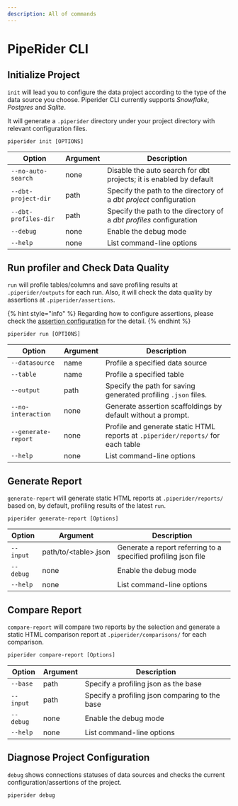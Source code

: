 ```yaml
---
description: All of commands
---
```


# PipeRider CLI

## Initialize Project

`init` will lead you to configure the data project according to the type of the data source you choose. Piperider CLI currently supports _Snowflake_, _Postgres_ and _Sqlite_.

It will generate a `.piperider` directory under your project directory with relevant configuration files.

```shell
piperider init [OPTIONS]
```

| Option               | Argument | Description                                                         |
| -------------------- | -------- | ------------------------------------------------------------------- |
| `--no-auto-search`   | none     | Disable the auto search for dbt projects; it is enabled by default  |
| `--dbt-project-dir`  | path     | Specify the path to the directory of a _dbt project_ configuration  |
| `--dbt-profiles-dir` | path     | Specify the path to the directory of a _dbt profiles_ configuration |
| `--debug`            | none     | Enable the debug mode                                               |
| `--help`             | none     | List command-line options                                           |

## Run profiler and Check Data Quality

`run` will profile tables/columns and save profiling results at `.piperider/outputs` for each run. Also, it will check the data quality by assertions at `.piperider/assertions`.

{% hint style="info" %}
Regarding how to configure assertions, please check the [assertion configuration](assertion-configuration.md) for the detail.
{% endhint %}

```shell
piperider run [OPTIONS]
```

| Option              | Argument | Description                                                                      |
| ------------------- | -------- | -------------------------------------------------------------------------------- |
| `--datasource`      | name     | Profile a specified data source                                                  |
| `--table`           | name     | Profile a specified table                                                        |
| `--output`          | path     | Specify the path for saving generated profiling `.json` files.                   |
| `--no-interaction`  | none     | Generate assertion scaffoldings by default without a prompt.                     |
| `--generate-report` | none     | Profile and generate static HTML reports at `.piperider/reports/` for each table |
| `--help`            | none     | List command-line options                                                        |

## Generate Report

`generate-report` will generate static HTML reports at `.piperider/reports/` based on, by default, profiling results of the latest `run`.

```shell
piperider generate-report [Options]
```

| Option    | Argument              | Description                                                    |
| --------- | --------------------- | -------------------------------------------------------------- |
| `--input` | path/to/\<table>.json | Generate a report referring to a specified profiling json file |
| `--debug` | none                  | Enable the debug mode                                          |
| `--help`  | none                  | List command-line options                                      |

## Compare Report

`compare-report` will compare two reports by the selection and generate a static HTML comparison report at `.piperider/comparisons/` for each comparison.

```shell
piperider compare-report [Options]
```

| Option    | Argument | Description                                    |
| --------- | -------- | ---------------------------------------------- |
| `--base`  | path     | Specify a profiling json as the base           |
| `--input` | path     | Specify a profiling json comparing to the base |
| `--debug` | none     | Enable the debug mode                          |
| `--help`  | none     | List command-line options                      |

## Diagnose Project Configuration

`debug` shows connections statuses of data sources and checks the current configuration/assertions of the project.

```shell
piperider debug
```
